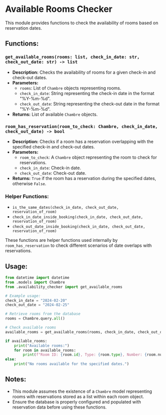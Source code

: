 # Available Rooms Checker

This module provides functions to check the availability of rooms based on reservation dates.

## Functions:

### `get_available_rooms(rooms: list, check_in_date: str, check_out_date: str) -> list`

- **Description:** Checks the availability of rooms for a given check-in and check-out dates.
- **Parameters:**
  - `rooms`: List of `Chambre` objects representing rooms.
  - `check_in_date`: String representing the check-in date in the format "%Y-%m-%d".
  - `check_out_date`: String representing the check-out date in the format "%Y-%m-%d".
- **Returns:** List of available `Chambre` objects.

### `room_has_reservation(room_to_check: Chambre, check_in_date, check_out_date) -> bool`

- **Description:** Checks if a room has a reservation overlapping with the specified check-in and check-out dates.
- **Parameters:**
  - `room_to_check`: A `Chambre` object representing the room to check for reservations.
  - `check_in_date`: Check-in date.
  - `check_out_date`: Check-out date.
- **Returns:** `True` if the room has a reservation during the specified dates, otherwise `False`.

### Helper Functions:

- `is_the_same_dates(check_in_date, check_out_date, reservation_of_room)`
- `check_in_date_inside_booking(check_in_date, check_out_date, reservation_of_room)`
- `check_out_date_inside_booking(check_in_date, check_out_date, reservation_of_room)`

These functions are helper functions used internally by `room_has_reservation` to check different scenarios of date overlaps with reservations.

## Usage:

```python
from datetime import datetime
from .models import Chambre
from .availability_checker import get_available_rooms

# Example usage:
check_in_date = "2024-02-20"
check_out_date = "2024-02-25"

# Retrieve rooms from the database
rooms = Chambre.query.all()

# Check available rooms
available_rooms = get_available_rooms(rooms, check_in_date, check_out_date)

if available_rooms:
    print("Available rooms:")
    for room in available_rooms:
        print(f"Room ID: {room.id}, Type: {room.type}, Number: {room.numero}")
else:
    print("No rooms available for the specified dates.")
```

## Notes:

- This module assumes the existence of a `Chambre` model representing rooms with reservations stored as a list within each room object.
- Ensure the database is properly configured and populated with reservation data before using these functions.
